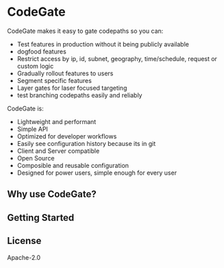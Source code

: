 # CodeGate

CodeGate makes it easy to gate codepaths so you can:
* Test features in production without it being publicly available 
* dogfood features
* Restrict access by ip, id, subnet, geography, time/schedule, request or custom logic
* Gradually rollout features to users
* Segment specific features
* Layer gates for laser focused targeting
* test branching codepaths easily and reliably


CodeGate is:
* Lightweight and performant
* Simple API
* Optimized for developer workflows
* Easily see configuration history because its in git
* Client and Server compatible
* Open Source
* Composible and reusable configuration
* Designed for power users, simple enough for every user

## Why use CodeGate?

## Getting Started

## License
Apache-2.0
